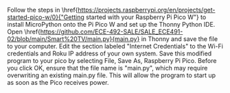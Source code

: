 Follow the steps in \href{https://projects.raspberrypi.org/en/projects/get-started-pico-w/0}{"Getting started with your Raspberry Pi Pico W"} to install MicroPython onto the Pi Pico W and set up the Thonny Python IDE. Open \href{https://github.com/ECE-492-SALE/SALE_ECE491-02/blob/main/Smart%20TV/main.py}{main.py}  in Thonny and save the file to your computer. Edit the section labeled "Internet Credentials" to the Wi-Fi credentials and Roku IP address of your own system. Save this modified program to your pico by selecting File, Save As, Raspberry Pi Pico. Before you click OK, ensure that the file name is "main.py", which may require overwriting an existing main.py file. This will allow the program to start up as soon as the Pico receives power. 
